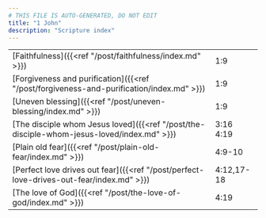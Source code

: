 ```yaml
---
# THIS FILE IS AUTO-GENERATED, DO NOT EDIT
title: "1 John"
description: "Scripture index"
---
```


| | |
| --- | --- |
| [Faithfulness]({{<ref "/post/faithfulness/index.md" >}}) | 1:9 |
| [Forgiveness and purification]({{<ref "/post/forgiveness-and-purification/index.md" >}}) | 1:9 |
| [Uneven blessing]({{<ref "/post/uneven-blessing/index.md" >}}) | 1:9 |
| [The disciple whom Jesus loved]({{<ref "/post/the-disciple-whom-jesus-loved/index.md" >}}) | 3:16 <br/> 4:19 |
| [Plain old fear]({{<ref "/post/plain-old-fear/index.md" >}}) | 4:9-10 |
| [Perfect love drives out fear]({{<ref "/post/perfect-love-drives-out-fear/index.md" >}}) | 4:12,17-18 |
| [The love of God]({{<ref "/post/the-love-of-god/index.md" >}}) | 4:19 |
